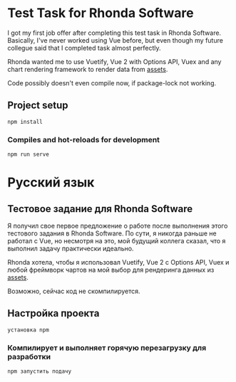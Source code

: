 # Test Task for Rhonda Software

I got my first job offer after completing this test task in Rhonda Software.
Basically, I've never worked using Vue before, but even though my future collegue said that I completed task almost perfectly.

Rhonda wanted me to use Vuetify, Vue 2 with Options API, Vuex and any chart rendering framework to render data from [assets](/public/data.json).

Code possibly doesn't even compile now, if package-lock not working.

## Project setup
```
npm install
```

### Compiles and hot-reloads for development
```
npm run serve
```


# Русский язык
## Тестовое задание для Rhonda Software

Я получил свое первое предложение о работе после выполнения этого тестового задания в Rhonda Software.
По сути, я никогда раньше не работал с Vue, но несмотря на это, мой будущий коллега сказал, что я выполнил задачу практически идеально.

Rhonda хотела, чтобы я использовал Vuetify, Vue 2 с Options API, Vuex и любой фреймворк чартов на мой выбор для рендеринга данных из [assets](/public/data.json).

Возможно, сейчас код не скомпилируется.

## Настройка проекта
```
установка npm
```

### Компилирует и выполняет горячую перезагрузку для разработки
```
npm запустить подачу
```
